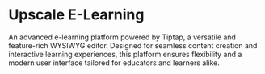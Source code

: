 # Upscale E-Learning
An advanced e-learning platform powered by Tiptap, a versatile and feature-rich WYSIWYG editor. Designed for seamless content creation and interactive learning experiences, this platform ensures flexibility and a modern user interface tailored for educators and learners alike.
